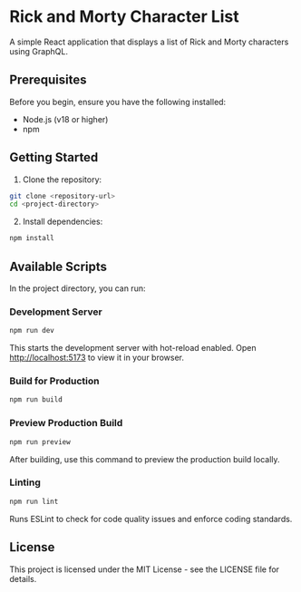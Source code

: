 # Rick and Morty Character List

A simple React application that displays a list of Rick and Morty characters using GraphQL.

## Prerequisites

Before you begin, ensure you have the following installed:

- Node.js (v18 or higher)
- npm

## Getting Started

1. Clone the repository:

```bash
git clone <repository-url>
cd <project-directory>
```

2. Install dependencies:

```bash
npm install
```

## Available Scripts

In the project directory, you can run:

### Development Server

```bash
npm run dev
```

This starts the development server with hot-reload enabled. Open [http://localhost:5173](http://localhost:5173) to view it in your browser.

### Build for Production

```bash
npm run build
```

### Preview Production Build

```bash
npm run preview
```

After building, use this command to preview the production build locally.

### Linting

```bash
npm run lint
```

Runs ESLint to check for code quality issues and enforce coding standards.

## License

This project is licensed under the MIT License - see the LICENSE file for details.
